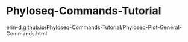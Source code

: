 # Phyloseq-Commands-Tutorial

erin-d.github.io/Phyloseq-Commands-Tutorial/Phyloseq-Plot-General-Commands.html
